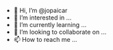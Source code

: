 - 👋 Hi, I’m @jopaicar
- 👀 I’m interested in ...
- 🌱 I’m currently learning ...
- 💞️ I’m looking to collaborate on ...
- 📫 How to reach me ...

<!---
jopaicar/jopaicar is a ✨ special ✨ repository because its `README.md` (this file) appears on your GitHub profile.
You can click the Preview link to take a look at your changes.
--->
